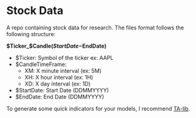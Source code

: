 # Stock Data
A repo containing stock data for research.
The files format follows the following structure:

**$Ticker_$Candle($StartDate-$EndDate)**

- $Ticker: Symbol of the ticker ex: AAPL
- $CandleTimeFrame:
   - XM: X minute interval (ex: 5M)
   - XH: X hour interval (ex: 1H)
   - XD: X day interval (ex: 1D)
- $StartDate: Start Date (DDMMYYYY)
- $EndDate: End Date (DDMMYYYY)

To generate some quick indicators for your models, I recommend [TA-lib](http://mrjbq7.github.io/ta-lib/).
